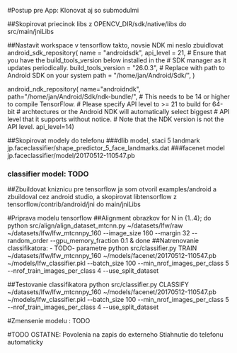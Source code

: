 #Postup pre App:
Klonovat aj so submodulmi

##Skopirovat priecinok libs z OPENCV_DIR/sdk/native/libs do src/main/jniLibs

##Nastavit workspace v tensorflow takto, novsie NDK mi neslo zbuidlovat
android_sdk_repository(
    name = "androidsdk",
    api_level = 21,
    # Ensure that you have the build_tools_version below installed in the
    # SDK manager as it updates periodically.
    build_tools_version = "26.0.3",
    # Replace with path to Android SDK on your system
    path = "/home/jan/Android/Sdk/",
)

android_ndk_repository(
    name="androidndk",
    path="/home/jan/Android/Sdk/ndk-bundle/",
    # This needs to be 14 or higher to compile TensorFlow.
    # Please specify API level to >= 21 to build for 64-bit
    # archtectures or the Android NDK will automatically select biggest
    # API level that it supports without notice.
    # Note that the NDK version is not the API level.
    api_level=14)
    
    
##Skopirovat modely do telefonu
###dlib model, staci 5 landmark
jp.faceclassifier/shape_predictor_5_face_landmarks.dat
###facenet model
jp.faceclassifier/model/20170512-110547.pb
### classifier model: TODO
    
    
##Zbuildovat kniznicu pre tensorflow 
ja som otvoril examples/android a zbuildoval cez android studio, a skopirovat libtensorflow z tensorflow/contrib/android/jni do main/jniLibs


#Priprava modelu tensorflow
##Alignment obrazkov
for N in {1..4}; do python src/align/align_dataset_mtcnn.py ~/datasets/lfw/raw ~/datasets/lfw/lfw_mtcnnpy_160 --image_size 160 --margin 32 --random_order --gpu_memory_fraction 0.1 & done
##Natrenovanie classifikatora:  - TODO- parametre
python src/classifier.py TRAIN ~/datasets/lfw/lfw_mtcnnpy_160 ~/models/facenet/20170512-110547.pb  ~/models/lfw_classifier.pkl --batch_size 100 --min_nrof_images_per_class 5 --nrof_train_images_per_class 4 --use_split_dataset

##Testovanie classifikatora
python src/classifier.py CLASSIFY ~/datasets/lfw/lfw_mtcnnpy_160 ~/models/facenet/20170512-110547.pb  ~/models/lfw_classifier.pkl --batch_size 100 --min_nrof_images_per_class 5 --nrof_train_images_per_class 4 --use_split_dataset

#Zmensenie modelu : TODO


#TODO OSTATNE:
Povolenia na zapis do externeho
Stiahnutie do telefonu automaticky
